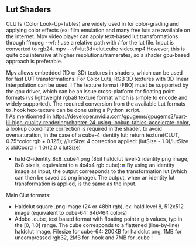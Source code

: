 ## Lut Shaders 

CLUTs (Color Look-Up-Tables) are widely used in for color-grading and applying color effects (ex: film emulation and many free luts are available on the internet.
Mpv video player can apply text-based lut transformations through ffmpeg --vf: 
! use a relative path with / for the lut file. Input is converted to rgb24.
mpv --vf=lut3d=clut.cube video.mp4
However, this is quite cpu intensive at higher resolutions/framerates, so a shader gpu-based approach is preferable.

Mpv allows embedded (1D or 3D) textures in shaders, which can be used for fast LUT transformations. 
For Color Luts, RGB 3D textures with 3D linear interpolation can be used.
! The texture format (FBO) must be supported by the gpu driver, which can be an issue cross-platform for floating point formats (vs lightweight rgba8 texture format which is simple to encode and widely supported).
The required conversion from the available Lut formats to .hook hex-texture can be done using a Python script.  
! As mentionned in https://developer.nvidia.com/gpugems/gpugems2/part-iii-high-quality-rendering/chapter-24-using-lookup-tables-accelerate-color, a lookup coordinate correction is required in the shader. to avoid oversaturation, in the case of a cube-4 identity lut: 
return texture(CLUT, 0.75*color.rgb + 0.125); //lutSize: 4
correction applied: (lutSize - 1.0)/lutSize x oldCoord + 1.0/(2.0 x lutSize)

* hald-2-identity_8x8_cube4.png (8bit haldclut level-2 identity png image, 8x8 pixels, equivalent to a 4x4x4 rgb cube): 
![](https://github.com/butterw/bShaders/blob/master/mpv/lut/hald-2-identity_8x8_cube4.png?raw=true)
By using an identity image as input, the output corresponds to the transformation lut (which can then be saved as png image).
The output, when an identity lut transformation is applied, is the same as the input.

Main Clut formats:
* Haldclut square .png image (24 or 48bit rgb), ex: hald level 8, 512x512 image (equivalent to cube-64: 64*64*64 colors)
* Adobe .cube, text based format with floating point r g b values, typ in the [0, 1.0] range.
The cube corresponds to a flattened (line-by-line) haldclut image. 
Filesize for cube-64: 200KB for haldclut png, 1MB for uncompressed rgb32, 2MB for .hook and 7MB for .cube !
